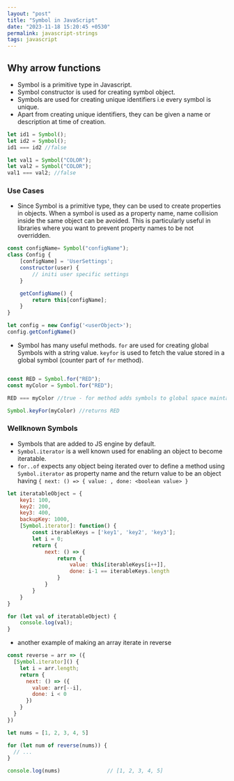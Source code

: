 ```yaml
---
layout: "post"
title: "Symbol in JavaScript"
date: "2023-11-18 15:20:45 +0530"
permalink: javascript-strings
tags: javascript
---
```


## Why arrow functions

- Symbol is a primitive type in Javascript.
- Symbol constructor is used for creating symbol object.
- Symbols are used for creating unique identifiers i.e every symbol is unique.
- Apart from creating unique identifiers, they can be given a name or description at time of creation.

```javascript
let id1 = Symbol();
let id2 = Symbol();
id1 === id2 //false

let val1 = Symbol("COLOR");
let val2 = Symbol("COLOR");
val1 === val2; //false
```

### Use Cases

- Since Symbol is a primitive type, they can be used to create properties in objects. When a symbol is used as a property name, name collision inside the same object can be avoided. This is particularly useful in libraries where you want to prevent property names to be not overridden.

```javascript
const configName= Symbol("configName");
class Config {
    [configName] = 'UserSettings';
    constructor(user) {
        // initi user specific settings
    }

    getConfigName() {
        return this[configName];
    }
}

let config = new Config('<userObject>');
config.getConfigName()
```

- Symbol has many useful methods. `for` are used for creating global Symbols with a string value. `keyfor` is used to fetch the value stored in a global symbol (counter part of `for` method). 

```javascript

const RED = Symbol.for("RED");
const myColor = Symbol.for("RED");

RED === myColor //true - for method adds symbols to global space maintaining uniquenes across

Symbol.keyFor(myColor) //returns RED
```

### Wellknown Symbols

- Symbols that are added to JS engine by default.
-  `Symbol.iterator` is a well known used for enabling an object to become iteratable.
- `for..of` expects any object being iterated over to define a method using `Symbol.iterator` as property name and the return value to be an object having `{ next: () => { value: , done: <boolean value> }`

```javascript
let iteratableObject = {
    key1: 100,
    key2: 200,
    key3: 400,
    backupKey: 1000,
    [Symbol.iterator]: function() {
        const iterableKeys = ['key1', 'key2', 'key3'];
        let i = 0;
        return {
            next: () => {
                return {
                    value: this[iterableKeys[i++]],
                    done: i-1 == iterableKeys.length
                }
            }
        }
    }
}

for (let val of iteratableObject) {
    console.log(val);
}
```

- another example of making an array iterate in reverse

```javascript
const reverse = arr => ({
  [Symbol.iterator]() {
    let i = arr.length;
    return {
      next: () => ({
        value: arr[--i],
        done: i < 0
      })
    }
  }
})

let nums = [1, 2, 3, 4, 5]

for (let num of reverse(nums)) {
  // ...
}

console.log(nums)               // [1, 2, 3, 4, 5]
```
